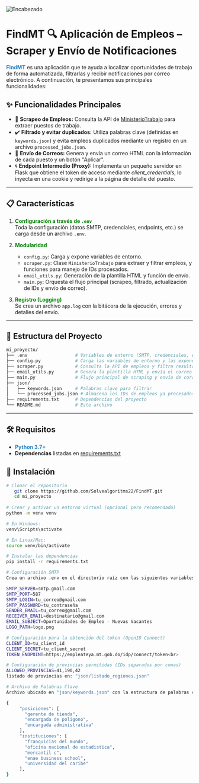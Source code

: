 <!-- Imagen de cabecera (puedes alojarla en tu repo, en la carpeta assets o donde prefieras) -->
![Encabezado](ruta_a_tu_imagen_de_cabecera.png)

# FindMT :mag: Aplicación de Empleos – Scraper y Envío de Notificaciones

<span style="color:#2E86C1"><strong>FindMT</strong></span> es una aplicación que te ayuda a localizar oportunidades de trabajo de forma automatizada, filtrarlas y recibir notificaciones por correo electrónico. A continuación, te presentamos sus principales funcionalidades:

## :sparkles: Funcionalidades Principales

- :dart: **Scrapeo de Empleos:** Consulta la API de [MinisterioTrabajo](https://empleateya.mt.gob.do) para extraer puestos de trabajo.
- :heavy_check_mark: **Filtrado y evitar duplicados:** Utiliza palabras clave (definidas en `keywords.json`) y evita empleos duplicados mediante un registro en un archivo `processed_jobs.json`.
- :email: **Envío de Correos:** Genera y envía un correo HTML con la información de cada puesto y un botón "Aplicar".
- :cyclone: **Endpoint Intermedio (Proxy):** Implementa un pequeño servidor en Flask que obtiene el token de acceso mediante *client_credentials*, lo inyecta en una cookie y redirige a la página de detalle del puesto.

---

## :clipboard: Características

1. <span style="color:green">**Configuración a través de `.env`**</span>  
   Toda la configuración (datos SMTP, credenciales, endpoints, etc.) se carga desde un archivo `.env`.

2. <span style="color:green">**Modularidad**</span>  
   - `config.py`: Carga y expone variables de entorno.  
   - `scraper.py`: Clase `MinisterioTrabajo` para extraer y filtrar empleos, y funciones para manejo de IDs procesados.  
   - `email_utils.py`: Generación de la plantilla HTML y función de envío.  
   - `main.py`: Orquesta el flujo principal (scrapeo, filtrado, actualización de IDs y envío de correo).

3. <span style="color:green">**Registro (Logging)**</span>  
   Se crea un archivo `app.log` con la bitácora de la ejecución, errores y detalles del envío.

---

## :file_folder: Estructura del Proyecto

```bash
mi_proyecto/
├── .env                  # Variables de entorno (SMTP, credenciales, endpoints, etc.)
├── config.py             # Carga las variables de entorno y las expone
├── scraper.py            # Consulta la API de empleos y filtra resultados
├── email_utils.py        # Genera la plantilla HTML y envía el correo
├── main.py               # Flujo principal de scraping y envío de correos
├── json/
│   ├── keywords.json     # Palabras clave para filtrar
│   └── processed_jobs.json # Almacena los IDs de empleos ya procesados
├── requirements.txt      # Dependencias del proyecto
└── README.md             # Este archivo
```
---
## :hammer_and_wrench: Requisitos

- <span style="color:#2E86C1;">**Python 3.7+**</span>  
- **Dependencias** listadas en [requirements.txt](requirements.txt)

## :rocket: Instalación
```bash
# Clonar el repositorio
   git clone https://github.com/Solvealgoritms22/FindMT.git
   cd mi_proyecto
   
# Crear y activar un entorno virtual (opcional pero recomendado)
python -m venv venv

# En Windows:
venv\Scripts\activate

# En Linux/Mac:
source venv/bin/activate

# Instalar las dependencias
pip install -r requirements.txt

# Configuración SMTP
Crea un archivo .env en el directorio raíz con las siguientes variables (ajusta los valores según tu entorno):

SMTP_SERVER=smtp.gmail.com
SMTP_PORT=587
SMTP_LOGIN=tu_correo@gmail.com
SMTP_PASSWORD=tu_contraseña
SENDER_EMAIL=tu_correo@gmail.com
RECEIVER_EMAIL=destinatario@gmail.com
EMAIL_SUBJECT=Oportunidades de Empleo - Nuevas Vacantes
LOGO_PATH=logo.png

# Configuración para la obtención del token (OpenID Connect)
CLIENT_ID=tu_client_id
CLIENT_SECRET=tu_client_secret
TOKEN_ENDPOINT=https://empleateya.mt.gob.do/idp/connect/token<br>

# Configuración de provincias permitidas (IDs separados por comas)
ALLOWED_PROVINCIAS=41,190,42
listado de provincias en: "json/listado_regiones.json"

# Archivo de Palabras Clave
Archivo ubicado en "json/keywords.json" con la estructura de palabras clave. Ejemplo:

{
     "posiciones": [
       "gerente de tienda",
       "encargada de poligono",
       "encargada administrativa"
     ],
     "instituciones": [
       "franquicias del mundo",
       "oficina nacional de estadistica",
       "mercantil c",
       "enae business school",
       "universidad del caribe"
     ],
}
